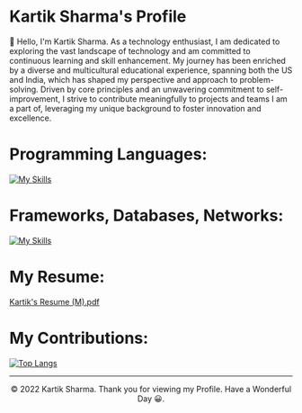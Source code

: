 # Kartik Sharma's Profile


👋 Hello, I'm Kartik Sharma. As a technology enthusiast, I am dedicated to exploring the vast landscape of technology and am committed to continuous learning and skill enhancement. My journey has been enriched by a diverse and multicultural educational experience, spanning both the US and India, which has shaped my perspective and approach to problem-solving. Driven by core principles and an unwavering commitment to self-improvement, I strive to contribute meaningfully to projects and teams I am a part of, leveraging my unique background to foster innovation and excellence.



# Programming Languages:

[![My Skills](https://skillicons.dev/icons?i=go,js,ts,html,css,py,cpp,scala,java)](https://skillicons.dev)

# Frameworks, Databases, Networks:
[![My Skills](https://skillicons.dev/icons?i=react,nodejs,spring,mysql,mongodb,postgres,aws,docker,dotnet,express,firebase,nextjs,redis,kubernetes,angular,azure,django,flask,graphql,kafka,pytorch)](https://skillicons.dev)


# My Resume:
[Kartik's Resume (M).pdf](https://github.com/karsharma10/karsharma10/files/15098953/Kartik.s.Resume.M.pdf)



# My Contributions:




[![Top Langs](https://github-readme-stats.vercel.app/api/top-langs/?username=karsharma10&layout=compact&theme=cobalt)](https://github.com/anuraghazra/github-readme-stats)

---
<p align="center"> © 2022 Kartik Sharma. Thank you for viewing my Profile. Have a Wonderful Day 😀. </p>
<p align="center">
</p>


